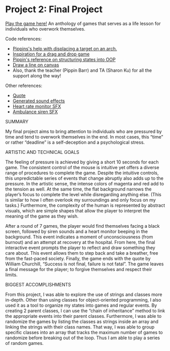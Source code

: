 # Project 2: Final Project

[Play the game here!](https://doumeki21.github.io/CART253/projects/project2/final/)
An anthology of games that serves as a life lesson for individuals who overwork themselves.

Code references:

-   [Pippins's help with displacing a target on an arch.](https://editor.p5js.org/pippinbarr/sketches/ljWb1XRTF)
-   [Inspiration for a drag and drop game](https://editor.p5js.org/pippinbarr/sketches/IPfsT9qw4)  
- [Pippin's reference on structuring states into OOP](https://github.com/pippinbarr/cart253-2020/tree/master/examples/structure/oop-states)
- [Draw a line on canvas](https://www.youtube.com/watch?v=OIfEHD3KqCg)
- Also, thank the teacher (Pippin Barr) and TA (Sharon Ku) for all the support along the way!

Other references:

- [Quote](https://www.brainyquote.com/quotes/winston_churchill_124653)
- [Generated sound effects](https://sfbgames.itch.io/chiptone)
- [Heart rate monitor SFX](https://www.youtube.com/watch?v=QjEyjmNkN3k&t=34s)
- [Ambulance siren SFX](https://www.youtube.com/watch?v=s5bwBS27A1g&t=3s)

SUMMARY

My final project aims to bring attention to individuals who are pressured by time and tend to overwork themselves in the end. In most cases, this “time” or rather “deadline” is a self-deception and a psychological stress.

ARTISTIC AND TECHNICAL GOALS

The feeling of pressure is achieved by giving a short 10 seconds for each game. The consistent control of the mouse is intuitive yet offers a diverse range of procedures to complete the game. Despite the intuitive controls, this unpredictable series of events that change abruptly also adds up to the pressure. In the artistic sense, the intense colors of magenta and red add to the tension as well. At the same time, the flat background narrows the player’s focus to complete the level while disregarding anything else. (This is similar to how I often overlook my surroundings and only focus on my tasks.) Furthermore, the complexity of the human is represented by abstract visuals, which are simple shapes that allow the player to interpret the meaning of the game as they wish.

After a round of 7 games, the player would find themselves facing a black screen, followed by siren sounds and a heart monitor beeping in the background. This event indicates a moment of unconsciousness (from burnout) and an attempt at recovery at the hospital. From here, the final interactive event prompts the player to reflect and draw something they care about. This event allows them to step back and take a breather, free from the fast-paced society. Finally, the game ends with the quote by William Churchill, “Success is not final, failure is not fatal”. The game leaves a final message for the player; to forgive themselves and respect their limits.

BIGGEST ACCOMPLISHMENTS

From this project, I was able to explore the use of strings and classes more in-depth. Other than using classes for object-oriented programming, I also used it as a tool to organize my states into games and regular events. By creating 2 parent classes, I can use the “chain of inheritance” method to link the appropriate events into their parent classes.
Furthermore, I was able to randomize the games by listing the classes as strings inside an array and linking the strings with their class names. That way, I was able to group specific classes into an array that tracks the maximum number of games to randomize before breaking out of the loop. Thus I am able to play a series of random games.
